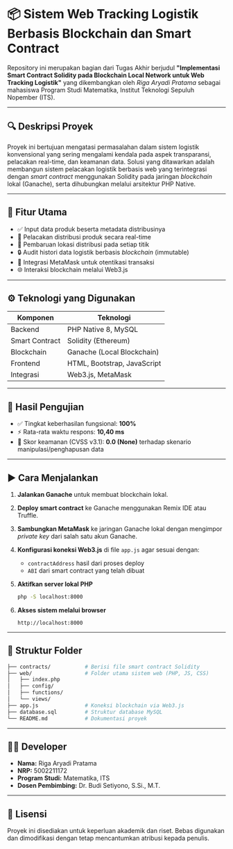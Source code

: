 # 📦 Sistem Web Tracking Logistik Berbasis Blockchain dan Smart Contract

Repository ini merupakan bagian dari Tugas Akhir berjudul **"Implementasi Smart Contract Solidity pada Blockchain Local Network untuk Web Tracking Logistik"** yang dikembangkan oleh _Riga Aryadi Pratama_ sebagai mahasiswa Program Studi Matematika, Institut Teknologi Sepuluh Nopember (ITS).

---

## 🔍 Deskripsi Proyek

Proyek ini bertujuan mengatasi permasalahan dalam sistem logistik konvensional yang sering mengalami kendala pada aspek transparansi, pelacakan real-time, dan keamanan data. Solusi yang ditawarkan adalah membangun sistem pelacakan logistik berbasis web yang terintegrasi dengan *smart contract* menggunakan Solidity pada jaringan *blockchain* lokal (Ganache), serta dihubungkan melalui arsitektur PHP Native.

---

## 🚀 Fitur Utama

- ✅ Input data produk beserta metadata distribusinya
- 📍 Pelacakan distribusi produk secara real-time
- 🔄 Pembaruan lokasi distribusi pada setiap titik
- 🔒 Audit histori data logistik berbasis *blockchain* (immutable)
- 🔗 Integrasi MetaMask untuk otentikasi transaksi
- 🌐 Interaksi blockchain melalui Web3.js

---

## ⚙️ Teknologi yang Digunakan

| Komponen       | Teknologi                      |
|----------------|--------------------------------|
| Backend        | PHP Native 8, MySQL            |
| Smart Contract | Solidity (Ethereum)            |
| Blockchain     | Ganache (Local Blockchain)     |
| Frontend       | HTML, Bootstrap, JavaScript    |
| Integrasi      | Web3.js, MetaMask              |

---

## 🧪 Hasil Pengujian

- ✅ Tingkat keberhasilan fungsional: **100%**
- ⚡ Rata-rata waktu respons: **10,40 ms**
- 🔐 Skor keamanan (CVSS v3.1): **0.0 (None)** terhadap skenario manipulasi/penghapusan data

---

## ▶️ Cara Menjalankan

1. **Jalankan Ganache** untuk membuat blockchain lokal.

2. **Deploy smart contract** ke Ganache menggunakan Remix IDE atau Truffle.

3. **Sambungkan MetaMask** ke jaringan Ganache lokal dengan mengimpor _private key_ dari salah satu akun Ganache.

4. **Konfigurasi koneksi Web3.js** di file `app.js` agar sesuai dengan:
   - `contractAddress` hasil dari proses deploy
   - `ABI` dari smart contract yang telah dibuat

5. **Aktifkan server lokal PHP**
   ```bash
   php -S localhost:8000
   ```

6. **Akses sistem melalui browser**
   ```url
   http://localhost:8000
   ```

---

## 📂 Struktur Folder

```bash
├── contracts/           # Berisi file smart contract Solidity
├── web/                 # Folder utama sistem web (PHP, JS, CSS)
│   ├── index.php
│   ├── config/
│   ├── functions/
│   └── views/
├── app.js               # Koneksi blockchain via Web3.js
├── database.sql         # Struktur database MySQL
└── README.md            # Dokumentasi proyek
```

---

## 👨‍💻 Developer

- **Nama:** Riga Aryadi Pratama  
- **NRP:** 5002211172  
- **Program Studi:** Matematika, ITS  
- **Dosen Pembimbing:** Dr. Budi Setiyono, S.Si., M.T.

---

## 📄 Lisensi

Proyek ini disediakan untuk keperluan akademik dan riset. Bebas digunakan dan dimodifikasi dengan tetap mencantumkan atribusi kepada penulis.
